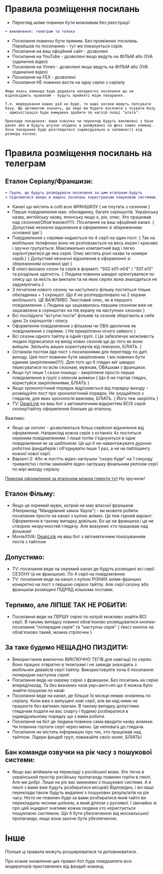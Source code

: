 # Правила розміщення посилань

* Перегляд аніме повинен бути можливим без реєстрації

```diff
+ виключення: телеграм та толока
```
* Посилання повинно бути прямим. Без проміжних посилань. Перейшов по посиланню - тут же показується серія.
* Посилання на ваш офіційний сайт - дозволені
* Посилання на YouTube - дозволені якщо ведуть на ФІЛЬМ або OVA (одиничне відео)
* Посилання на Vimeo - дозволені якщо ведуть на ФІЛЬМ або OVA (одиничне відео)
* Посилання на FEX - дозволені
* Посилання НЕ повинно вести на одну серію з серіалу

```
Якщо якась команда буде додавати некоректні посилання що не відповідають правилам - будуть прийняті міри покарання.

Т.я. модерування ваших дій не буде, то ваші косяки можуть попсувати базу. Що автоматом значить, що якщо ви будете косячити і псувати базу - адміністрація буде вимушена зробити по наглій попці "атата".

Приклади покарання: ваша озвучка чи переклад будуть виключені з бази даних або ж будуть штучно опущені в ранжуванні на фоні інших команд. Хоча покарання буде розглядатися індивідуально в залежності від розміру косяка.
```

# Правила розміщення посилань на телеграм

## Еталон Серіалу/Франшизи:

```diff
+ Групи, що будуть розміщувати посилання за цим еталоном будуть 
+ підніматися вверх в видачі посилань користувачам пошуковою системою.
```

* Канал що містить в собі всю ФРАНШИЗУ { не плутать з сезоном }
* Перше повідомлення має: обкладинку, багато скріншотів. Українську назву, англійську назву, японську якщо є, рік, опис. Хто працював над сезоном(Обов'язково!!!!!). Посилання на ваш офіційний канал. { Допустимі незначні відхилення в оформленні зі збереженням основної ідеї }
* Повідомлення з серіями кидаються по 4 серії на один пост. { Так на мобільних телефонах воно не розповзається на весь екран і красиво і зручно групується. Максимально компактний вид і легко зорієнтуватися де яка серія. Опис містить різні назви та номери серій.} { Допустимі незначні відхилення в оформленні зі збереженням основної ідеї }
* В описі вказано сезон та серія в форматі: "S02 e01-e04" / "S01 e13" та роздільна здатність. { Людина повинна швидко орієнтуватися по опису що за якість ви виклали та на яких серіях вона знаходиться не задумуючись }
* З початком нового сезону чи наступного фільму поститься тільки обкладинка + 1 скріншот. Що б не розпердолювало на 2 екрани мобільного. ЦЕ ВАЖЛИВО. Текстовий опис, як в першого повідомлення. { Людина що зацікавилась першим сезоном вже не зацікавлена в скріншотах на пів екрану на наступних сезонах }
* Всі послідуючі "вступні пости" фільмів та сезонів зберігають в себе ідею 2х скріншотів і опису.
* Оформлення повідомлення з фільмом чи ОВА ідентичне як повідомлення з серіями. { Не прикріплено нічого зайвого }
* Всі сезони одного тайтлу в одній групі. { Це забезпечує можливість людині підписатися на вихід нових сезонів ще до того як вони вийшли. Звільніть ваших користувачів від геморою, БЛІАТЬ. }
* Останнім постом йде пост з посиланнями для перегляду по даті виходу. Цей пост повинен бути закріпленим. І він повинен бути єдиним закріпленим(!!!!). Для того що б глядач міг швидко пересуватися по всім сезонам, мувікам, ОВАшкам з франшизи.
* Якщо тут лише 1 сезон покищо - закріплене просто перше повідомлення в групі з описом анімехи { Що б не гортав глядач, користуйся закріпленнями, БЛІАТЬ }
* Якщо хронологічний порядок відрізняється від порядку виходу - розміщуйте пост про хронологічний порядок. Не знущайтеся з глядачів, для яких хронологія важлива, БЛІАТЬ. { Його теж закріпіть }
* TV: [DeapLink](https://core.telegram.org/api/links) на ваш бот з автоматичним відкриттям ВСІХ серій сезону/тайтлу оформлення близьке до еталону.

Важливо:
* Якщо це онгоінг - дозволяються більш серйозні відхилення від оформлення. Наприклад кожна серія з останніх 4х поститься окремим повідомленням. І лише потім з'єднуються в одне повідомлення як за шаблоном. Це що б не навантажувати дурною роботою фандаберів і об'єднувати лише 1 раз, а не на паблішингу кожної нової серії. 
* Варіант-2: Або ж постіть відео-заглушки "скоро буде" на 1 секунду тривалістю і потім заміняйте відео-заглушку фінальним релізом серії по мірі виходу серіалу.

[Приклад оформлення за еталоном можна глянути тут](https://t.me/c/2186137162/2) Ну зручнож!

## Еталон Фільму:

* Якщо це окремий мувік, котрий не має власної франшизи (Наприклад "Мандрівний замок Хаула") - ви можете робити посилання просто на канал з купою анімех. Це теж гарний варіант. Оформлення в такому випадку довільне. Бо це не франшиза і це не створює незручностей глядачу. Але вказуємо хто працював над фільмом!
* Movie/OVA: [DeapLink](https://core.telegram.org/api/links) на ваш бот з автоматичним показуванням поста з тайтлом

## Допустимо:
* TV: посилання веде на окремий канал де будуть розміщені всі серії СЕЗОНУ (а не франшизи). По 4 серії на повідомлення.
* TV: посилання веде на канал з купою РІЗНИХ аніме-франшиз конкретно на пост з першою серією тайтлу. Але серії сезону або франшизи розміщені ПІДРЯД кількома постами.


## Терпимо, але ЛІПШЕ ТАК НЕ РОБИТИ:
* Посилання веде на ПЕРШУ серію по котрій можливо знайти ВСІ серії. В такому випадку повинні обов'язково розміщуватися кнопки-посилання "попередня серія" та "наступна серія" { текст кнопок не обов'язково такий, можна стрілочки }


## За таке будемо НЕЩАДНО ПИЗДИТИ:
* Використання виключно ВИКЛЮЧНО ТЕГІВ для навігації по серіях. Воно працює отвратно в телеграмі і не завжди знаходить з мобільних девайсів серії тайтлу. Використовуйте хоча б посилання: попередня-наступна серія!
* Посилання веде на окрему серію з франшизи. Без посилань на серію вперед/назад. Та без вказаних назв укр+англ+яп що б можна було знайти пошуком по назві
* Посилання веде на канал, де більше 1х місяця немає оновлень по серіалу. Коли вже є випущені нові серії, але ви над ними не працюєте без вагомих причин. В такому випадку допустимо глядачам подати на вас скаргу і будемо розбиратися в індивідуальному порядку що з вами робити.
* Посилання на бот де людина повинна сама вводити назву анімехи. Чи повинна гортати серії через меню. Це неповага до глядача.
* Посилання не містить інформацію про тих, хто працював над тайтлом. Лідери фандаб груп, поважайте своїх колег, БЛІАТЬ!

## Бан команди озвучки на рік часу з пошукової системи:
* Якщо вас впіймали на перекладі з російської мови. Хто тягне в український простір російську пропаганду повинен горіти в пеклі. Але ми добрі. Лише на рік вас викинемо з пошукової системи. А в пеклі з вами вже будуть розбиратися місцеві) Відповідно, і всі ваші переклади також будуть видалені з пошукових результатів на рік часу. Ніхто не повинен буде за вами розбиратися який тайтл ви перекладали чесним шляхом, а який діплом з руснявої. І звичайно ж про цей інцидент знатиме кожна людина хто користується пошуковою системою. Що б бути убезпеченою від москальської пропаганди, якщо вона захоче бути убезпеченою.

# Інше

Пізніше ці правила можуть розширюватися та доповнюватися. 

Про кожне оновлення цих правил бот буде повідомляти всіх модераторів приставлених від фандаб-команд.
